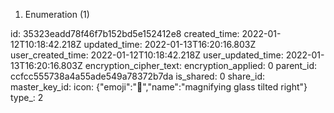 1. Enumeration (1)

id: 35323eadd78f46f7b152bd5e152412e8
created_time: 2022-01-12T10:18:42.218Z
updated_time: 2022-01-13T16:20:16.803Z
user_created_time: 2022-01-12T10:18:42.218Z
user_updated_time: 2022-01-13T16:20:16.803Z
encryption_cipher_text: 
encryption_applied: 0
parent_id: ccfcc555738a4a55ade549a78372b7da
is_shared: 0
share_id: 
master_key_id: 
icon: {"emoji":"🔎","name":"magnifying glass tilted right"}
type_: 2